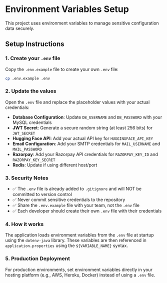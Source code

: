 # Environment Variables Setup

This project uses environment variables to manage sensitive configuration data securely.

## Setup Instructions

### 1. Create your `.env` file

Copy the `.env.example` file to create your own `.env` file:

```bash
cp .env.example .env
```

### 2. Update the values

Open the `.env` file and replace the placeholder values with your actual credentials:

- **Database Configuration**: Update `DB_USERNAME` and `DB_PASSWORD` with your MySQL credentials
- **JWT Secret**: Generate a secure random string (at least 256 bits) for `JWT_SECRET`
- **Hugging Face API**: Add your actual API key for `HUGGINGFACE_API_KEY`
- **Email Configuration**: Add your SMTP credentials for `MAIL_USERNAME` and `MAIL_PASSWORD`
- **Razorpay**: Add your Razorpay API credentials for `RAZORPAY_KEY_ID` and `RAZORPAY_KEY_SECRET`
- **Redis**: Update if using different host/port

### 3. Security Notes

- ✅ The `.env` file is already added to `.gitignore` and will NOT be committed to version control
- ✅ Never commit sensitive credentials to the repository
- ✅ Share the `.env.example` file with your team, not the `.env` file
- ✅ Each developer should create their own `.env` file with their credentials

### 4. How it works

The application loads environment variables from the `.env` file at startup using the `dotenv-java` library. These variables are then referenced in `application.properties` using the `${VARIABLE_NAME}` syntax.

### 5. Production Deployment

For production environments, set environment variables directly in your hosting platform (e.g., AWS, Heroku, Docker) instead of using a `.env` file.
